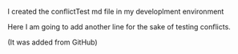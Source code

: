 I created the conflictTest md file in my developlment environment

Here I am going to add another line for the sake of testing conflicts.

(It was added from GitHub)
